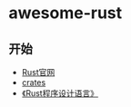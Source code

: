 # awesome-rust

## 开始

- [Rust官网](https://www.rust-lang.org/)
- [crates](https://crates.io/)
- [《Rust程序设计语言》](https://doc.rust-lang.org/book/)
